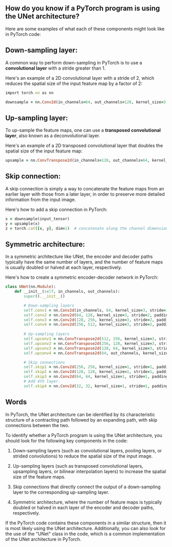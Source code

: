 ## How do you know if a PyTorch program is using the UNet architecture?

Here are some examples of what each of these components might look like in PyTorch code:

## Down-sampling layer:

A common way to perform down-sampling in PyTorch is to use a **convolutional layer** with a stride greater than 1.

Here's an example of a 2D convolutional layer with a stride of 2, which reduces the spatial size of the input feature map by a factor of 2:

```ruby
import torch.nn as nn

downsample = nn.Conv2d(in_channels=64, out_channels=128, kernel_size=3, stride=2, padding=1)
```

## Up-sampling layer:

To up-sample the feature maps, one can use a **transposed convolutional layer**, also known as a deconvolutional layer. 

Here's an example of a 2D transposed convolutional layer that doubles the spatial size of the input feature map:

```ruby
upsample = nn.ConvTranspose2d(in_channels=128, out_channels=64, kernel_size=3, stride=2, padding=1, output_padding=1)
```

## Skip connection:

A skip connection is simply a way to concatenate the feature maps from an earlier layer with those from a later layer, in order to preserve more detailed information from the input image.

Here's how to add a skip connection in PyTorch:

```ruby
x = downsample(input_tensor)
y = upsample(x)
z = torch.cat([x, y], dim=1)  # concatenate along the channel dimension
```

## Symmetric architecture:

In a symmetric architecture like UNet, the encoder and decoder paths typically have the same number of layers, and the number of feature maps is usually doubled or halved at each layer, respectively.

Here's how to create a symmetric encoder-decoder network in PyTorch:

```ruby
class UNet(nn.Module):
    def __init__(self, in_channels, out_channels):
        super().__init__()

        # Down-sampling layers
        self.conv1 = nn.Conv2d(in_channels, 64, kernel_size=3, stride=1, padding=1)
        self.conv2 = nn.Conv2d(64, 128, kernel_size=3, stride=2, padding=1)
        self.conv3 = nn.Conv2d(128, 256, kernel_size=3, stride=2, padding=1)
        self.conv4 = nn.Conv2d(256, 512, kernel_size=3, stride=2, padding=1)
        
        # Up-sampling layers
        self.upconv1 = nn.ConvTranspose2d(512, 256, kernel_size=3, stride=2, padding=1, output_padding=1)
        self.upconv2 = nn.ConvTranspose2d(256, 128, kernel_size=3, stride=2, padding=1, output_padding=1)
        self.upconv3 = nn.ConvTranspose2d(128, 64, kernel_size=3, stride=2, padding=1, output_padding=1)
        self.upconv4 = nn.ConvTranspose2d(64, out_channels, kernel_size=3, stride=1, padding=1)

        # Skip connections
        self.skip1 = nn.Conv2d(256, 256, kernel_size=1, stride=1, padding=0)
        self.skip2 = nn.Conv2d(128, 128, kernel_size=1, stride=1, padding=0)
        self.skip3 = nn.Conv2d(64, 64, kernel_size=1, stride=1, padding=0)  # It konked out at 'padding='.
        # Add 4th layer.
        self.skip4 = nn.Conv2d(32, 32, kernel_size=1, stride=1, padding=0)
```

## Words

In PyTorch, the UNet architecture can be identified by its characteristic structure of a contracting path followed by an expanding path, with skip connections between the two.

To identify whether a PyTorch program is using the UNet architecture, you should look for the following key components in the code:

1. Down-sampling layers (such as convolutional layers, pooling layers, or strided convolutions) to reduce the spatial size of the input image.

2. Up-sampling layers (such as transposed convolutional layers, upsampling layers, or bilinear interpolation layers) to increase the spatial size of the feature maps.

3. Skip connections that directly connect the output of a down-sampling layer to the corresponding up-sampling layer.

4. Symmetric architecture, where the number of feature maps is typically doubled or halved in each layer of the encoder and decoder paths, respectively.

If the PyTorch code contains these components in a similar structure, then it is most likely using the UNet architecture. Additionally, you can also look for the use of the "UNet" class in the code, which is a common implementation of the UNet architecture in PyTorch.

<br>
